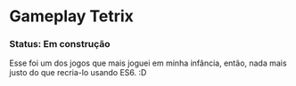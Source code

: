 <h1>Gameplay Tetrix</h1>

<h3>Status: Em construção</h3>

Esse foi um dos jogos que mais joguei em minha infância,
então, nada mais justo do que recria-lo usando ES6. :D